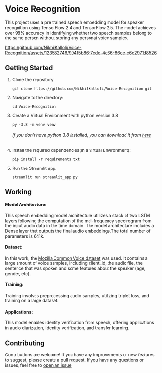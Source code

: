 # Voice Recognition 
This project uses a pre trained speech embedding model for speaker recognition using TensorFlow 2.4 and TensorFlow 2.5. The model achieves over 98% accuracy in identifying whether two speech samples belong to the same person without storing any personal voice samples.



https://github.com/NikhilKalloli/Voice-Recognition/assets/123582746/994f5b86-7cde-4c66-86ce-c6c2971d8526



## Getting Started

1. Clone the repository:

   ```
   git clone https://github.com/NikhilKalloli/Voice-Recognition.git
   ```
2. Navigate to the directory:
    ```
    cd Voice-Recognition
    ```

3. Create a Virtual Environment with python version 3.8
    ```
    py -3.8 -m venv venv
    ```
   ###### If you don't have python 3.8 installed, you can download it from [here](https://www.python.org/downloads/release/python-380/)

4. Install the required dependencies(in a virtual Environment):
    ```
    pip install -r requirements.txt
    ```

5. Run the Streamlit app:
    ``` 
    streamlit run streamlit_app.py
    ```

## Working
#### **Model Architecture:** 
This speech embedding model architecture utilizes a stack of two LSTM layers following the computation of the mel-frequency spectrogram from the input audio data in the time domain. The model architecture includes a Dense layer that outputs the final audio embeddings.The total number of parameters is 641k.

#### **Dataset:**
In this work, the [Mozilla Common Voice dataset](https://commonvoice.mozilla.org/en/datasets) was used. It contains a large amount of voice samples, including client_id, the audio file, the sentence that was spoken and some features about the speaker (age, gender, etc).

#### **Training:** 
Training involves preprocessing audio samples, utilizing triplet loss, and training on a large dataset.

#### **Applications:** 
This model enables identity verification from speech, offering applications in audio diarization, identity verification, and transfer learning.


## Contributing
Contributions are welcome! If you have any improvements or new features to suggest, please create a pull request.
If you have any questions or issues, feel free to [open an issue](https://github.com/NikhilKalloli/Voice-Recognition/issues).


